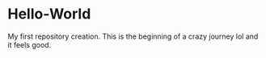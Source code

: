 # Hello-World
My first repository creation.
This is the beginning of a crazy journey lol and it feels good.
